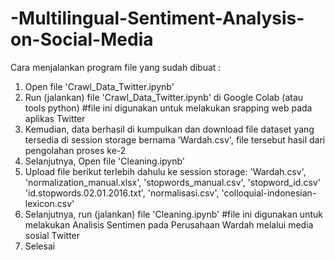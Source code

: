 # -Multilingual-Sentiment-Analysis-on-Social-Media

Cara menjalankan program file yang sudah dibuat :
1. Open file 'Crawl_Data_Twitter.ipynb'
2. Run (jalankan) file 'Crawl_Data_Twitter.ipynb' di Google Colab (atau tools python) #file ini digunakan untuk melakukan srapping web pada aplikas Twitter
3. Kemudian, data berhasil di kumpulkan dan download file dataset yang tersedia di session storage bernama 'Wardah.csv', file tersebut hasil dari pengolahan proses ke-2
4. Selanjutnya, Open file 'Cleaning.ipynb'
5. Upload file berikut terlebih dahulu ke session storage: 'Wardah.csv', 'normalization_manual.xlsx', 'stopwords_manual.csv', 'stopword_id.csv' 'id.stopwords.02.01.2016.txt', 'normalisasi.csv', 'colloquial-indonesian-lexicon.csv'
6. Selanjutnya, run (jalankan) file 'Cleaning.ipynb' #file ini digunakan untuk melakukan Analisis Sentimen pada Perusahaan Wardah melalui media sosial Twitter
7. Selesai
